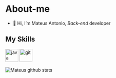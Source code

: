 # About-me

- 👋 Hi, I’m Mateus Antonio, *Back-end* developer

## My Skills
<img src="https://cdn.icon-icons.com/icons2/2415/PNG/512/java_original_wordmark_logo_icon_146459.png" alt="java" width="40" height="40" style="max-width:100%;"></img>
<img src="https://cdn.icon-icons.com/icons2/2107/PNG/512/file_type_git_icon_130581.png" alt="git" width="40" height="40" style="max-width:100%;"></img>

![Mateus github stats](https://github-readme-stats.vercel.app/api?username=mateusantonioofc&show_icons=true&count_private=true&theme=holi)
